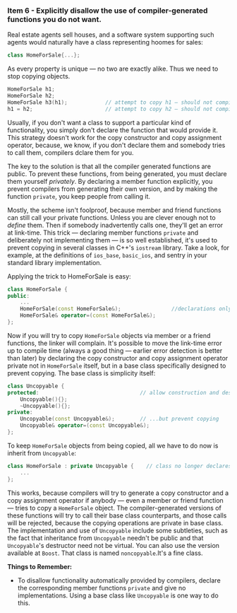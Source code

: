 ### Item 6 - Explicitly disallow the use of compiler-generated functions you do not want.
Real estate agents sell houses, and a software system supporting such agents would naturally have a class representing hoomes for sales:
```C++
class HomeForSale{...};
```
As every property is unique — no two are exactly alike. Thus we need to stop copying objects.
```C++
HomeForSale h1;
HomeForSale h2;
HomeForSale h3(h1);            // attempt to copy h1 — should not compile!
h1 = h2;                       // attempt to copy h2 — should not compile!
```
Usually, if you don't want a class to support a particular kind of functionality, you simply don't declare the function that would provide it. This strategy doesn't work for the copy constructor and copy assignment operator, because, we know, if you don't declare them and somebody tries to call them, compilers dclare them for you.

The key to the solution is that all the compiler generated functions are public. To prevent these functions, from being generated, you must declare them yourself _privately_. By declaring a member function explicitly, you prevent compilers from generating their own version, and by making the function `private`, you keep people from calling it.

Mostly, the scheme isn't foolproof, because member and friend functions can still call your private functions. Unless you are clever enough not to _define_ them. Then if somebody inadvertently calls one, they'll get an error at link-time. This trick — declaring member functions `private` and deliberately not implementing them — is so well established, it's used to prevent copying in several classes in C++'s `iostream` library. Take a look, for example, at the definitions of `ios_base`, `basic_ios`, and sentry in your standard library implementation.

Applying the trick to HomeForSale is easy:
```C++
class HomeForSale {
public:
    ...
    HomeForSale(const HomeForSale&);                //declarations only
    HomeForSale& operator=(const HomeForSale&);
};
```
Now if you will try to copy `HomeForSale` objects via member or a friend functions, the linker will complain.
It's possible to move the link-time error up to compile time (always a good thing — earlier error detection is better than later) by declaring the copy constructor and copy assignment operator private not in `HomeForSale` itself, but in a base class specifically designed to prevent copying. The base class is simplicity itself:
```C++
class Uncopyable {
protected:                                // allow construction and destruction of derived objects.
    Uncopyable(){};
    ~Uncopyable(){};
private:
    Uncopyable(const Uncopyable&);        // ...but prevent copying
    Uncopyable& operator=(const Uncopyable&);
};
```
To keep `HomeForSale` objects from being copied, all we have to do now is inherit from `Uncopyable`:
```C++
class HomeForSale : private Uncopyable {    // class no longer declares copy ctor or copy assignment operator.
    ...
};
```
This works, because compilers will try to generate a copy constructor and a copy assignment operator if anybody — even a member or friend function — tries to copy a `HomeForSale` object. The compiler-generated versions of these functions will try to call their base class counterparts, and those calls will be rejected, because the copying operations are private in base class.
The implementation and use of `Uncopyable` include some subtleties, such as the fact that inheritance from `Uncopyable` needn't be public and that `Uncopyable`'s destructor need not be virtual. You can also use the version available at `Boost`. That class is named `noncopyable`.It's a fine class.

**Things to Remember:**
* To disallow functionality automatically provided by compilers, declare the corresponding member functions `private` and give no implementations. Using a base class like `Uncopyable` is one way to do this.








